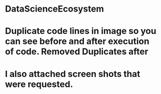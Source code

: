 # DataScienceEcosystem
# Duplicate code lines in image so you can see before and after execution of code. Removed Duplicates after
# I also attached screen shots that were requested.
